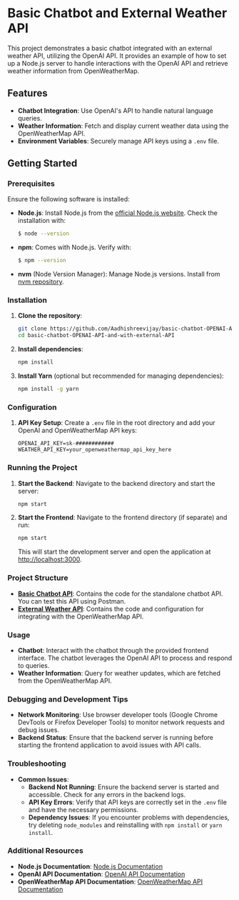 # Basic Chatbot and External Weather API

This project demonstrates a basic chatbot integrated with an external weather API, utilizing the OpenAI API. It provides an example of how to set up a Node.js server to handle interactions with the OpenAI API and retrieve weather information from OpenWeatherMap.

## Features

- **Chatbot Integration**: Use OpenAI's API to handle natural language queries.
- **Weather Information**: Fetch and display current weather data using the OpenWeatherMap API.
- **Environment Variables**: Securely manage API keys using a `.env` file.

## Getting Started

### Prerequisites

Ensure the following software is installed:

- **Node.js**: Install Node.js from the [official Node.js website](https://nodejs.org/). Check the installation with:
  ```bash
  $ node --version
  ```
- **npm**: Comes with Node.js. Verify with:
  ```bash
  $ npm --version
  ```
- **nvm** (Node Version Manager): Manage Node.js versions. Install from [nvm repository](https://github.com/nvm-sh/nvm).

### Installation

1. **Clone the repository**:
   ```bash
   git clone https://github.com/Aadhishreevijay/basic-chatbot-OPENAI-API-and-with-external-API.git
   cd basic-chatbot-OPENAI-API-and-with-external-API
   ```

2. **Install dependencies**:
   ```bash
   npm install
   ```

3. **Install Yarn** (optional but recommended for managing dependencies):
   ```bash
   npm install -g yarn
   ```

### Configuration

1. **API Key Setup**:
   Create a `.env` file in the root directory and add your OpenAI and OpenWeatherMap API keys:
   ```env
   OPENAI_API_KEY=sk-############
   WEATHER_API_KEY=your_openweathermap_api_key_here
   ```

### Running the Project

1. **Start the Backend**:
   Navigate to the backend directory and start the server:
   ```bash
   npm start
   ```

2. **Start the Frontend**:
   Navigate to the frontend directory (if separate) and run:
   ```bash
   npm start
   ```

   This will start the development server and open the application at [http://localhost:3000](http://localhost:3000).

### Project Structure

- **[Basic Chatbot API](https://github.com/Aadhishreevijay/basic-chatbot-OPENAI-API-and-with-external-API/tree/main/basic-chatbot)**: Contains the code for the standalone chatbot API. You can test this API using Postman.
- **[External Weather API](https://github.com/Aadhishreevijay/basic-chatbot-OPENAI-API-and-with-external-API/tree/main/external-weather%20API)**: Contains the code and configuration for integrating with the OpenWeatherMap API.

### Usage

- **Chatbot**: Interact with the chatbot through the provided frontend interface. The chatbot leverages the OpenAI API to process and respond to queries.
- **Weather Information**: Query for weather updates, which are fetched from the OpenWeatherMap API.

### Debugging and Development Tips

- **Network Monitoring**: Use browser developer tools (Google Chrome DevTools or Firefox Developer Tools) to monitor network requests and debug issues.
- **Backend Status**: Ensure that the backend server is running before starting the frontend application to avoid issues with API calls.

### Troubleshooting

- **Common Issues**:
  - **Backend Not Running**: Ensure the backend server is started and accessible. Check for any errors in the backend logs.
  - **API Key Errors**: Verify that API keys are correctly set in the `.env` file and have the necessary permissions.
  - **Dependency Issues**: If you encounter problems with dependencies, try deleting `node_modules` and reinstalling with `npm install` or `yarn install`.

### Additional Resources

- **Node.js Documentation**: [Node.js Documentation](https://nodejs.org/en/docs/)
- **OpenAI API Documentation**: [OpenAI API Documentation](https://platform.openai.com/docs)
- **OpenWeatherMap API Documentation**: [OpenWeatherMap API Documentation](https://openweathermap.org/api)
